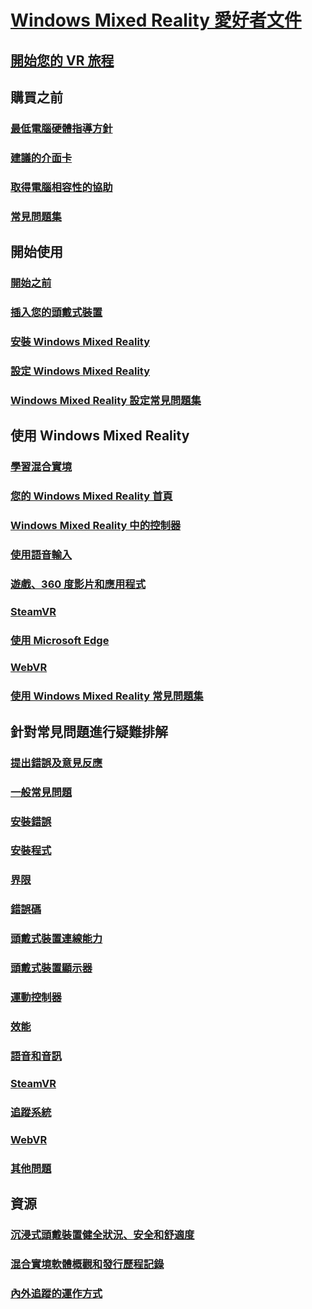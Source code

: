 # [Windows Mixed Reality 愛好者文件](index.yml)
## [開始您的 VR 旅程](vr-journey.md)

## 購買之前
<!-- ### [What is Windows Mixed Reality?](windows-mixed-reality.md) -->
### [最低電腦硬體指導方針](windows-mixed-reality-minimum-pc-hardware-compatibility-guidelines.md)
### [建議的介面卡](recommended-adapters-for-windows-mixed-reality-capable-pcs.md)
### [取得電腦相容性的協助](get-help-with-pc-compatibility.md)
### [常見問題集](before-you-buy-faqs.md)

## 開始使用
### [開始之前](before-you-start.md)
### [插入您的頭戴式裝置](plug-in-your-headset.md)
### [安裝 Windows Mixed Reality](install-windows-mixed-reality.md)
### [設定 Windows Mixed Reality](set-up-windows-mixed-reality.md)
### [Windows Mixed Reality 設定常見問題集](wmr-setup-faq.md)

## 使用 Windows Mixed Reality
### [學習混合實境](learn-mixed-reality.md)
### [您的 Windows Mixed Reality 首頁](your-mixed-reality-home.md)
### [Windows Mixed Reality 中的控制器](controllers-in-wmr.md)
### [使用語音輸入](using-speech-in-wmr.md)
### [遊戲、360 度影片和應用程式](using-games-and-apps-in-windows-mixed-reality.md)
### [SteamVR](using-steamvr-with-windows-mixed-reality.md)
### [使用 Microsoft Edge](using-microsoft-edge.md)  
### [WebVR](webvr.md)
### [使用 Windows Mixed Reality 常見問題集](using-wmr-faq.md)

## 針對常見問題進行疑難排解
### [提出錯誤及意見反應](filing-feedback.md)
### [一般常見問題](troubleshooting-windows-mixed-reality.md)
### [安裝錯誤](installation_errors.md)
### [安裝程式](set-up-questions.md)
### [界限](boundary-questions.md)
### [錯誤碼](error-codes.md)
### [頭戴式裝置連線能力](headset-connectivity.md)
### [頭戴式裝置顯示器](headset-display.md)
### [運動控制器](motion-controller-problems.md)
### [效能](performance-questions.md)
### [語音和音訊](speech-and-audio.md)
### [SteamVR](steamvr-questions.md)
### [追蹤系統](tracking.md)
### [WebVR](webvr-questions.md)
### [其他問題](other-questions.md)

## 資源
### [沉浸式頭戴裝置健全狀況、安全和舒適度](wmr-health-safety-comfort.md)
### [混合實境軟體概觀和發行歷程記錄](mixed-reality-software.md)
### [內外追蹤的運作方式](tracking-system.md)
